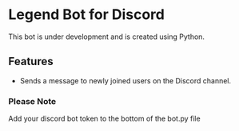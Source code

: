 # Legend Bot for Discord
 This bot is under development and is created using Python.

## Features
* Sends a message to newly joined users on the Discord channel.

### Please Note
Add your discord bot token to the bottom of the bot.py file
